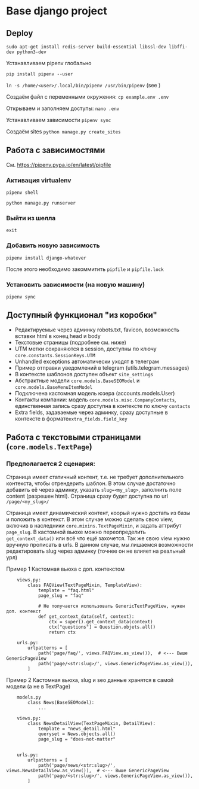 # Base django project

## Deploy

`sudo apt-get install redis-server build-essential libssl-dev libffi-dev python3-dev`

Устанавливаем pipenv глобально

`pip install pipenv --user`

`ln -s /home/<user>/.local/bin/pipenv /usr/bin/pipenv` (see )

Создаём файл с переменными окружения:
`cp example.env .env`

Открываем и заполняем доступы:
`nano .env`

Устанавливаем зависимости
`pipenv sync`

Создаём sites
`python manage.py create_sites`


## Работа с зависимостями
См. https://pipenv.pypa.io/en/latest/pipfile
### Активация virtualenv 
`pipenv shell`

`python manage.py runserver`

### Выйти из шелла
`exit`

### Добавить новую зависимость
`pipenv install django-whatever`

После этого необходимо закоммитить `pipfile` и `pipfile.lock`

### Установить зависимости (на новую машину)
`pipenv sync`


## Доступный функционал "из коробки"

- Редактируемые через админку robots.txt, favicon, возможность вставки html в конец head и body
- Текстовые страницы (подробнее см. ниже)
- UTM метки сохраняются в session, доступны по ключу `core.constants.SessionKeys.UTM`
- Unhandled exceptions автоматически уходят в телеграм
- Пример отправки уведомлений в telegram (utils.telegram.messages)
- В контексте шаблонов доступен объект `site_settings` 
- Абстрактные модели `core.models.BaseSEOModel` и `core.models.BaseMenuItemModel`
- Подключена кастомная модель юзера (accounts.models.User)
- Контакты компании: модель `core.models.misc.CompanyContacts`, единственная запись сразу доступна в контексте по ключу `contacts`
- Extra fields, задаваемые через админку, сразу доступные в контексте в формате`extra_fields.field_key`

## Работа с текстовыми страницами (`core.models.TextPage`)

### Предполагается 2 сценария:
Страница имеет статичный контент, т.е. не требует дополнительного контекста, чтобы отрендерить шаблон.
В этом случае достаточно добавить её через админку, указать `slug=<my_slug>`, заполнить поле content (разрешен html). 
Страница сразу будет доступна по url `/page/<my_slug>/`

Страница имеет динамический контент, коорый нужно достать из базы и положить в контекст.
В этом случае можно сделать свою view, включив в наследники `core.mixins.TextPageMixin`, и задать аттрибут `page_slug`.
В кастомной вьюхе можно переопределить `get_context_data()` или всё что ещё захочется. 
Так же свою view нужно вручную прописать в urls. В данном случае, мы лишаемся возможности редактировать slug через админку (точнее он не влияет на реальный урл)

Пример 1
Кастомная вьюха с доп. контекстом
```
    views.py:
        class FAQView(TextPageMixin, TemplateView):
            template = "faq.html"
            page_slug = "faq"

            # Не получается использовать GenericTextPageView, нужен доп. контекст
            def get_context_data(self, context):
                ctx = super().get_context_data(context)
                ctx["questions"] = Question.objets.all()
                return ctx

    urls.py:
        urlpatterns = [
            path('page/faq/', views.FAQView.as_view()),  # <--- Выше GenericPageView
            path('page/<str:slug>/', views.GenericPageView.as_view()),
        ]
```

Пример 2
Кастомная вьюха, slug и seo данные хранятся в самой модели (а не в TextPage)
```
    models.py
        class News(BaseSEOModel):
            ...

    views.py:
        class NewsDetailView(TextPageMixin, DetailView):
            template = "news_detail.html"
            queryset = News.objects.all()
            page_slug = "does-not-matter"


    urls.py:
        urlpatterns = [
            path('page/news/<str:slug>/', views.NewsDetailView.as_view()),  # <--- Выше GenericPageView
            path('page/<str:slug>/', views.GenericPageView.as_view()),
        ]
```